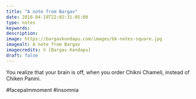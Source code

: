 ```yaml
---
title: "A note from Bargav"
date: 2018-04-19T22:02:31-05:00
type: notes
keywords:
description:
image: https://bargavkondapu.com/images/bk-notes-square.jpg
imagealt: A note from Bargav
imagecredits: © [Bargav Kondapu]
draft: false
---
```

[comment]: # (A note is any quick thought, quote, one-liners or a simple tweet. )

You realize that your brain is off,
when you order Chikni Chameli, instead of Chiken Panini.

#facepalmmoment #insomnia
